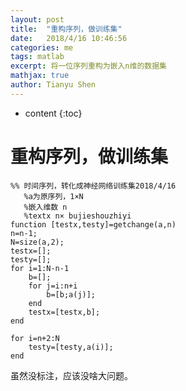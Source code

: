 ```yaml
---
layout: post
title:  "重构序列，做训练集"
date:   2018/4/16 10:46:56  
categories: me
tags: matlab
excerpt: 将一位序列重构为嵌入n维的数据集
mathjax: true
author: Tianyu Shen
---
```


* content
{:toc}

# 重构序列，做训练集 #

~~~
%% 时间序列，转化成神经网络训练集2018/4/16
   %a为原序列，1×N
   %嵌入维数 n
   %textx n× bujieshouzhiyi
function [testx,testy]=getchange(a,n)
n=n-1;
N=size(a,2);
testx=[];
testy=[];
for i=1:N-n-1
    b=[];
    for j=i:n+i
        b=[b;a(j)];
    end
    testx=[testx,b];
end

for i=n+2:N
    testy=[testy,a(i)];
end

~~~

虽然没标注，应该没啥大问题。